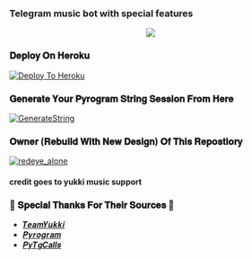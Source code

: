 ### Telegram music bot with special features 

<p align="center"><a href="https://t.me/adityahalder"><img src="https://telegra.ph/file/5cc94bb726bfdd569303c.jpg"></a></p>


### 𝐃𝐞𝐩𝐥𝐨𝐲 𝐎𝐧 𝐇𝐞𝐫𝐨𝐤𝐮

[![Deploy To Heroku](https://telegra.ph/file/dc02c6f78a772e9a73401.jpg)](https://dashboard.heroku.com/new-app?template=https://github.com/XdityaHalder/SankiMusic)


### 𝐆𝐞𝐧𝐞𝐫𝐚𝐭𝐞 𝐘𝐨𝐮𝐫 𝐏𝐲𝐫𝐨𝐠𝐫𝐚𝐦 𝐒𝐭𝐫𝐢𝐧𝐠 𝐒𝐞𝐬𝐬𝐢𝐨𝐧 𝐅𝐫𝐨𝐦 𝐇𝐞𝐫𝐞

[![GenerateString](https://te.legra.ph/file/8d507dd508370dc936652.png)](https://replit.com/@AdityaHalder/StringSession)


### 𝐎𝐰𝐧𝐞𝐫 (𝐑𝐞𝐛𝐮𝐢𝐥𝐝 𝐖𝐢𝐭𝐡 𝐍𝐞𝐰 𝐃𝐞𝐬𝐢𝐠𝐧) 𝐎𝐟 𝐓𝐡𝐢𝐬 𝐑𝐞𝐩𝐨𝐬𝐭𝐢𝐨𝐫𝐲
[![redeye_alone](https://te.legra.ph/file/8f9d2a593854d0c736201.png)](https://t.me/AdityaHalder)


#### credit goes to yukki music support 


### 🥳 𝐒𝐩𝐞𝐜𝐢𝐚𝐥 𝐓𝐡𝐚𝐧𝐤𝐬 𝐅𝐨𝐫 𝐓𝐡𝐞𝐢𝐫 𝐒𝐨𝐮𝐫𝐜𝐞𝐬 🥳

- [𝑻𝒆𝒂𝒎𝒀𝒖𝒌𝒌𝒊](https://t.me/adityaserver)
- [𝑷𝒚𝒓𝒐𝒈𝒓𝒂𝒎](https://t.me/adityaserver)
- [𝑷𝒚𝑻𝒈𝑪𝒂𝒍𝒍𝒔](https://t.me/adityaserver)
